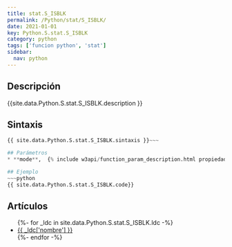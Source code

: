 ```yaml
---
title: stat.S_ISBLK
permalink: /Python/stat/S_ISBLK/
date: 2021-01-01
key: Python.S.stat.S_ISBLK
category: python
tags: ['funcion python', 'stat']
sidebar: 
  nav: python
---
```


## Descripción
{{site.data.Python.S.stat.S_ISBLK.description }}

## Sintaxis
~~~python
{{ site.data.Python.S.stat.S_ISBLK.sintaxis }}~~~

## Parámetros
* **mode**,  {% include w3api/function_param_description.html propiedad=site.data.Python.S.stat.S_ISBLK valor="mode" %}

## Ejemplo
~~~python
{{ site.data.Python.S.stat.S_ISBLK.code}}
~~~

## Artículos
<ul>
{%- for _ldc in site.data.Python.S.stat.S_ISBLK.ldc -%}
   <li>
       <a href="{{_ldc['url'] }}">{{ _ldc['nombre'] }}</a>
   </li>
{%- endfor -%}
</ul>
